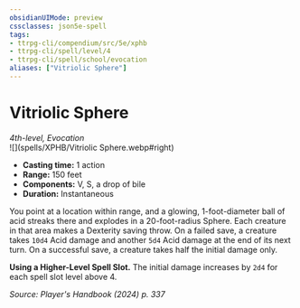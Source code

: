 ```yaml
---
obsidianUIMode: preview
cssclasses: json5e-spell
tags:
- ttrpg-cli/compendium/src/5e/xphb
- ttrpg-cli/spell/level/4
- ttrpg-cli/spell/school/evocation
aliases: ["Vitriolic Sphere"]
---
```

# Vitriolic Sphere
*4th-level, Evocation*  
![](spells/XPHB/Vitriolic Sphere.webp#right)  

- **Casting time:** 1 action
- **Range:** 150 feet
- **Components:** V, S, a drop of bile
- **Duration:** Instantaneous

You point at a location within range, and a glowing, 1-foot-diameter ball of acid streaks there and explodes in a 20-foot-radius Sphere. Each creature in that area makes a Dexterity saving throw. On a failed save, a creature takes `10d4` Acid damage and another `5d4` Acid damage at the end of its next turn. On a successful save, a creature takes half the initial damage only.

**Using a Higher-Level Spell Slot.** The initial damage increases by `2d4` for each spell slot level above 4.

*Source: Player's Handbook (2024) p. 337*